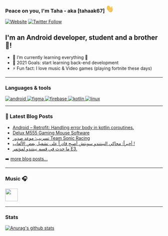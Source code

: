 ### Peace on you, I'm Taha - aka [tahaak67] <img src="https://github.com/tahaak67/tahaak67/blob/master/wave.gif" width="25" height="25" alt="Waveing Hi">


[![Website](https://img.shields.io/website?label=Blog&style=for-the-badge&url=https%3A%2F%2Ftahaben.com.ly%2F)](https://tahaben.com.ly/)
[![Twitter Follow](https://img.shields.io/twitter/follow/tahaak67?color=1DA1F2&logo=twitter&style=for-the-badge)](https://twitter.com/intent/follow?original_referer=https%3A%2F%2Fgithub.com%2Ftahaak67&screen_name=tahaak67)

## I'm an Android developer, student and a brother 🤣!

- 🌱 I’m currently learning everything 🤣
- 🥅 2021 Goals: start learning back-end development
- ⚡ Fun fact: I love music & Video games (playing fortnite these days)

---
### Languages & tools

<p align="left"> <a href="https://developer.android.com" target="_blank"> <img src="https://www.vectorlogo.zone/logos/android/android-tile.svg" alt="android" width="40" height="40"/> </a> <a href="https://www.figma.com/" target="_blank"> <img src="https://www.vectorlogo.zone/logos/figma/figma-icon.svg" alt="figma" width="40" height="40"/> </a> <a href="https://firebase.google.com/" target="_blank"> <img src="https://www.vectorlogo.zone/logos/firebase/firebase-icon.svg" alt="firebase" width="40" height="40"/> </a> <a href="https://kotlinlang.org" target="_blank"> <img src="https://www.vectorlogo.zone/logos/kotlinlang/kotlinlang-icon.svg" alt="kotlin" width="40" height="40"/> </a> <a href="https://www.linux.org/" target="_blank"> <img src="https://www.vectorlogo.zone/logos/linux/linux-icon.svg" alt="linux" width="40" height="40"/> </a> </p>

---

### 📕 Latest Blog Posts

<!-- BLOG-POST-LIST:START -->
- [Android – Retrofit: Handling error body in kotlin coroutines.](https://tahaben.com.ly/2020/07/android-retrofit-handling-error-body-in-kotlin-coroutines/)
- [Delux M555 Gaming Mouse Software](https://tahaben.com.ly/2019/12/delux-m555-gaming-mouse-software/)
- [تسريب: موعد صدور Team Sonic Racing](https://tahaben.com.ly/2018/07/%d8%aa%d8%b3%d8%b1%d9%8a%d8%a8-%d9%85%d9%88%d8%b9%d8%af-%d8%b5%d8%af%d9%88%d8%b1-team-sonic-racing/)
- [أخيراً: محاكي النينتندو سويتش أصبح قادراً على تشغيل بعض الألعاب !](https://tahaben.com.ly/2018/07/%d8%a3%d8%ae%d9%8a%d8%b1%d8%a7%d9%8b-%d9%85%d8%ad%d8%a7%d9%83%d9%8a-%d8%a7%d9%84%d9%86%d9%8a%d9%86%d8%aa%d9%86%d8%af%d9%88-%d8%b3%d9%88%d9%8a%d8%aa%d8%b4-%d8%a3%d8%b5%d8%a8%d8%ad-%d9%82%d8%a7%d8%af/)
- [ما حدث في قسم نينتندو لمؤتمر E3.](https://tahaben.com.ly/2018/06/%d9%85%d8%a7-%d8%ad%d8%af%d8%ab-%d9%81%d9%8a-%d9%82%d8%b3%d9%85-%d9%86%d9%8a%d9%86%d8%aa%d9%86%d8%af%d9%88-%d9%84%d9%85%d8%a4%d8%aa%d9%85%d8%b1-e3/)
<!-- BLOG-POST-LIST:END -->

➡️ [more blog posts...](https://699taha.blogspot.com)

---

### Music 🎧 
  
<a href="https://play.anghami.com/profile/81211465?bid=/egLdLmlOaab" title="anghami profile"><img src="https://user-images.githubusercontent.com/18553624/94550025-5e25aa80-0253-11eb-96cd-ae1d4dd95819.png" width="40" height="40"></a>

---

### Stats

[![Anurag's github stats](https://github-readme-stats.vercel.app/api?username=tahaak67&show_icons=true&count_private=true)](https://github.com/anuraghazra/github-readme-stats)

